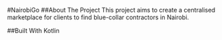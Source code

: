 #NairobiGo
##About The Project
This project aims to create a centralised marketplace for clients to find blue-collar contractors in Nairobi.

##Built With
Kotlin

